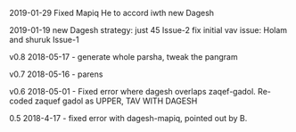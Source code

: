 2019-01-29
  Fixed Mapiq He  to accord iwth new Dagesh

2019-01-19
  new Dagesh strategy: just 45  Issue-2
  fix initial vav issue: Holam and shuruk Issue-1


v0.8
2018-05-17 - generate whole parsha, tweak the pangram


v0.7
2018-05-16 - parens

v0.6
2018-05-01 - Fixed error where dagesh overlaps zaqef-gadol.  Re-coded zaquef gadol as UPPER, TAV WITH DAGESH

0.5
2018-4-17  - fixed error with dagesh-mapiq, pointed out by B.


